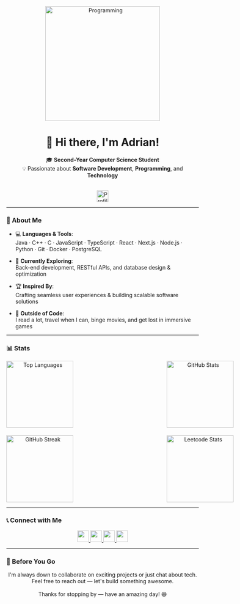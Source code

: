 <div align="center">
  <img src="https://media0.giphy.com/media/v1.Y2lkPTc5MGI3NjExeXJwbjJxM3hvMXcwdnQxMGw4OWF0NnFybW9vMWMwbHRscmRpbG1tOCZlcD12MV9pbnRlcm5hbF9naWZfYnlfaWQmY3Q9Zw/o0vwzuFwCGAFO/giphy.gif" alt="Programming" width="300" />
  
  <h1>👋 Hi there, I'm <strong>Adrian</strong>!</h1>
  
  🎓 <strong>Second-Year Computer Science Student</strong>  
  💡 Passionate about <strong>Software Development</strong>, <strong>Programming</strong>, and <strong>Technology</strong>  

  <br/>

  <img src="https://komarev.com/ghpvc/?username=AdrianMosnegutu&style=for-the-badge&color=blue&abbreviated=true" alt="Profile views" height="30"/>
</div>

---

### 🌟 About Me

- 💻 **Languages & Tools**:  
  Java · C++ · C · JavaScript · TypeScript · React · Next.js · Node.js · Python · Git · Docker · PostgreSQL

- 🌱 **Currently Exploring**:  
  Back-end development, RESTful APIs, and database design & optimization

- 🏆 **Inspired By**:  
  Crafting seamless user experiences & building scalable software solutions

- 🎨 **Outside of Code**:  
  I read a lot, travel when I can, binge movies, and get lost in immersive games

---

### 📊 Stats

<div align="center">
  <div style="display: grid; grid-template-columns: repeat(2, 400px); gap: 20px;">
    <img src="https://github-readme-stats.vercel.app/api/top-langs/?username=AdrianMosnegutu&layout=compact&theme=catppuccin_mocha&hide_border=true" alt="Top Languages" height="175" />
    <img src="https://github-readme-stats.vercel.app/api?username=AdrianMosnegutu&show_icons=true&theme=catppuccin_mocha&hide_border=true" alt="GitHub Stats" height="175" />
    <img src="https://streak-stats.demolab.com?user=AdrianMosnegutu&theme=catppuccin-mocha&hide_border=true" alt="GitHub Streak" height="175" />
    <img src="https://leetcard.jacoblin.cool/AdrianMosnegutu?border=0&radius=5&theme=catppuccinMocha" alt="Leetcode Stats" height="175" />
  </div>
</div>

---

### 📞 Connect with Me

<div align="center">
  <a href="https://www.linkedin.com/in/adrian-mosnegutu/" target="_blank">
    <img src="https://img.shields.io/badge/LinkedIn-%230077B5.svg?style=for-the-badge&logo=linkedin&logoColor=white" height="30"/>
  </a>
  <a href="https://www.instagram.com/adrian_mosnegutu/" target="_blank">
    <img src="https://img.shields.io/badge/Instagram-%23E4405F.svg?style=for-the-badge&logo=instagram&logoColor=white" height="30"/>
  </a>
  <a href="https://www.facebook.com/adrian.mosnegutu.7739" target="_blank">
    <img src="https://img.shields.io/badge/Facebook-%231877F2.svg?style=for-the-badge&logo=facebook&logoColor=white" height="30"/>
  </a>
  <a href="mailto:adrianmosnegutuioan@yahoo.com">
    <img src="https://img.shields.io/badge/Email-%236F1D8E.svg?style=for-the-badge&logo=gmail&logoColor=white" height="30"/>
  </a>
</div>

---

### 💬 Before You Go

<div align="center">
  I'm always down to collaborate on exciting projects or just chat about tech.  
  Feel free to reach out — let's build something awesome.  
  <br/><br/>
  Thanks for stopping by — have an amazing day! 😄  
</div>

